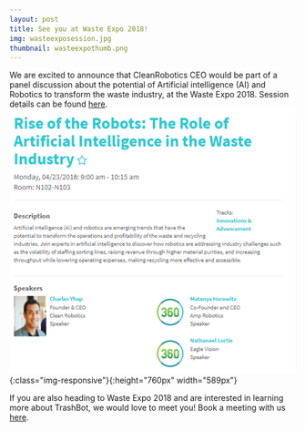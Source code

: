```yaml
---
layout: post
title: See you at Waste Expo 2018!
img: wasteexposession.jpg
thumbnail: wasteexpothumb.png
---
```

We are excited to announce that CleanRobotics CEO would be part of a panel discussion about the potential of Artificial intelligence (AI) and Robotics to transform the waste industry, at the Waste Expo 2018.
 Session details can be found [here](http://www.wasteexpo.com/we18/Public/SessionDetails.aspx?FromPage=Sessions.aspx&SessionID=1020339&SessionDateID=1001262).
![Waste Expo](/img/posts/Wasteexpo.png){:class="img-responsive"}{:height="760px" width="589px"}

If you are also heading to Waste Expo 2018 and are interested in learning more about TrashBot, we would love to meet you! Book a meeting with us [here](https://calendly.com/cleanrobotics/wasteexpo/04-23-2018).
